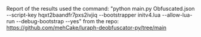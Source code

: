 Report of the results used the command: "python main.py Obfuscated.json  --script-key hqxt2baandfr7pxs2ivjiq --bootstrapper initv4.lua --allow-lua-run --debug-bootstrap --yes" from the repo: https://github.com/mehCake/luraph-deobfuscator-py/tree/main
